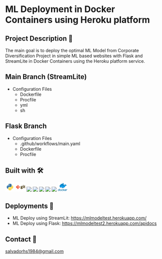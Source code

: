 # ML Deployment in Docker Containers using Heroku platform 

## Project Description 📑
The main goal is to deploy the optimal ML Model from Corporate Diversification Project in simple ML based websites with Flask and StreamLite in Docker Containers using the Heroku platform service. 

## Main Branch (StreamLite)
- Configuration Files
  - Dockerfile
  - Procfile
  - yml 
  - sh
  
## Flask Branch 
- Configuration Files
  - .github/workflows/main.yaml
  - Dockerfile
  - Procfile

## Built with 🛠️
<code><img height="30" src="https://raw.githubusercontent.com/github/explore/80688e429a7d4ef2fca1e82350fe8e3517d3494d/topics/python/python.png"></code>
<code><img height="30" src="https://raw.githubusercontent.com/github/explore/80688e429a7d4ef2fca1e82350fe8e3517d3494d/topics/git/git.png"></code>
<code><img height="30" src="https://www.kindpng.com/picc/m/188-1882416_flask-python-logo-hd-png-download.png"></code>
<code><img height="30" src="https://cdn.iconscout.com/icon/free/png-256/heroku-225989.png"></code>
<code><img height="30" src="https://raw.githubusercontent.com/numpy/numpy/7e7f4adab814b223f7f917369a72757cd28b10cb/branding/icons/numpylogo.svg"></code>
<code><img height="30" src="https://raw.githubusercontent.com/pandas-dev/pandas/761bceb77d44aa63b71dda43ca46e8fd4b9d7422/web/pandas/static/img/pandas.svg"></code>
<code><img height="30" src="https://matplotlib.org/_static/logo2.svg"></code>
<code><img height="30" src="https://raw.githubusercontent.com/github/explore/80688e429a7d4ef2fca1e82350fe8e3517d3494d/topics/docker/docker.png"></code>
</code>

## Deployments 🚀
- ML Deploy using StreamLit: https://mlmodeltest.herokuapp.com/
- ML Deploy using Flask: https://mlmodeltest2.herokuapp.com/apidocs

## Contact 📧
salvadorhs1984@gmail.com 

